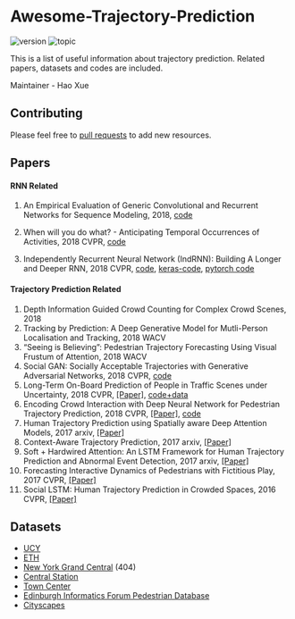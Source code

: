 # Awesome-Trajectory-Prediction
![version](https://img.shields.io/badge/version-0.0.1-ff69b4.svg) ![topic](https://img.shields.io/badge/topic-trajectory--prediction-brightgreen.svg?logo=github)

This is a list of useful information about trajectory prediction. Related papers, datasets and codes are included.

Maintainer - Hao Xue


## Contributing
Please feel free to [pull requests](https://github.com/xuehaouwa/Awesome-Trajectory-Prediction/pulls) to add new resources.

## Papers
#### RNN Related
1. An Empirical Evaluation of Generic Convolutional and Recurrent Networks for Sequence Modeling, 2018, [code](https://github.com/locuslab/TCN)

2. When will you do what? - Anticipating Temporal Occurrences of Activities, 2018 CVPR,   [code]( https://github.com/yabufarha/anticipating-activities)
3. Independently Recurrent Neural Network (IndRNN): Building A Longer and Deeper RNN, 2018 CVPR, [code](https://github.com/batzner/indrnn), [keras-code](https://github.com/titu1994/Keras-IndRNN), [pytorch code](https://github.com/StefOe/indrnn-pytorch/blob/master/indrnn.py)



#### Trajectory Prediction Related

1. Depth Information Guided Crowd Counting for Complex Crowd Scenes, 2018
2. Tracking by Prediction: A Deep Generative Model for Mutli-Person Localisation and Tracking, 2018 WACV
3. “Seeing is Believing”: Pedestrian Trajectory Forecasting Using Visual Frustum of Attention, 2018 WACV
4. Social GAN: Socially Acceptable Trajectories with Generative Adversarial Networks, 2018 CVPR, [code](https://github.com/agrimgupta92/sgan)
5. Long-Term On-Board Prediction of People in Traffic Scenes under Uncertainty, 2018 CVPR, [[Paper]](http://openaccess.thecvf.com/content_cvpr_2018/papers/Bhattacharyya_Long-Term_On-Board_Prediction_CVPR_2018_paper.pdf), [code+data](https://github.com/apratimbhattacharyya18/onboard_long_term_prediction)
6. Encoding Crowd Interaction with Deep Neural Network
for Pedestrian Trajectory Prediction, 2018 CVPR, [[Paper]](http://openaccess.thecvf.com/content_cvpr_2018/papers/Xu_Encoding_Crowd_Interaction_CVPR_2018_paper.pdf), [code](https://github.com/ShanghaiTechCVDL/CIDNN)
7. Human Trajectory Prediction using Spatially aware Deep Attention Models, 2017 arxiv, [[Paper]](https://arxiv.org/pdf/1705.09436.pdf)
8. Context-Aware Trajectory Prediction, 2017 arxiv, [[Paper]](https://arxiv.org/pdf/1705.02503.pdf)
9. Soft + Hardwired Attention: An LSTM Framework for Human Trajectory Prediction and Abnormal Event Detection, 2017 arxiv, [[Paper]](https://arxiv.org/pdf/1702.05552.pdf) 
10. Forecasting Interactive Dynamics of Pedestrians with Fictitious Play, 2017 CVPR, [[Paper]](http://openaccess.thecvf.com/content_cvpr_2017/papers/Ma_Forecasting_Interactive_Dynamics_CVPR_2017_paper.pdf)
11. Social LSTM: Human Trajectory Prediction in Crowded Spaces, 2016 CVPR, [[Paper]](http://cvgl.stanford.edu/papers/CVPR16_Social_LSTM.pdf)



## Datasets
* [UCY](https://graphics.cs.ucy.ac.cy/research/downloads/crowd-data)
* [ETH](http://www.vision.ee.ethz.ch/en/datasets/)
* [New York Grand Central](http://www.ee.cuhk.edu.hk/en-gb/~syi/cvpr2015_dataset_pedestrianWalkingPath.pdf) (404)
* [Central Station](http://www.ee.cuhk.edu.hk/~xgwang/grandcentral.html)
* [Town Center](http://www.robots.ox.ac.uk/ActiveVision/Research/Projects/2009bbenfold_headpose/project.html#datasets)
* [Edinburgh Informatics Forum Pedestrian Database](http://homepages.inf.ed.ac.uk/rbf/FORUMTRACKING/)
* [Cityscapes](https://www.cityscapes-dataset.com/login/)



